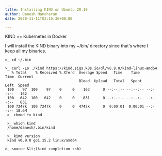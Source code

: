 ```yaml
---
title: Installing KIND on Ubuntu 20.10
author: Danesh Manoharan
date: 2020-11-11T02:19:36+00:00

---
```

KIND == Kubernetes in Docker

I will install the KIND binary into my ~/bin/ directory since that's where I keep all my binaries.

```
>_ cd ~/.bin
 
>_ curl -Lo ./kind https://kind.sigs.k8s.io/dl/v0.9.0/kind-linux-amd64
   % Total    % Received % Xferd  Average Speed   Time    Time     Time  Current
                                  Dload  Upload   Total   Spent    Left  Speed
 100    97  100    97    0     0    163      0 --:--:-- --:--:-- --:--:--   162
 100   642  100   642    0     0    831      0 --:--:-- --:--:-- --:--:--   831
 100 7247k  100 7247k    0     0  4742k      0  0:00:01  0:00:01 --:--:-- 18.6M
 >_ chmod +x kind

 >_ which kind
 /home/danesh/.bin/kind

 >_ kind version
 kind v0.9.0 go1.15.2 linux/amd64

>_ source &lt;(kind completion zsh)
```